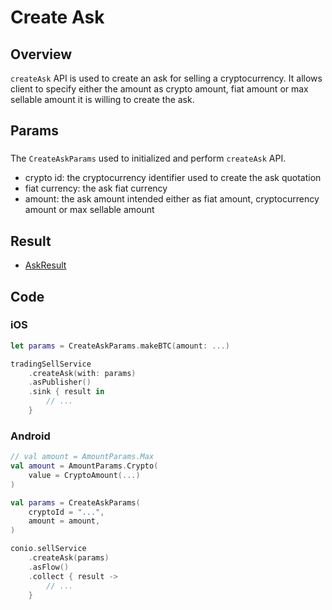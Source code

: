 # Create Ask 

## Overview

`createAsk` API is used to create an ask for selling a cryptocurrency. It allows client to specify either the amount as crypto amount, fiat amount or max sellable amount it is willing to create the ask.

## Params

### 
The `CreateAskParams` used to initialized and perform `createAsk` API.

- crypto id: the cryptocurrency identifier used to create the ask quotation
- fiat currency: the ask fiat currency
- amount: the ask amount intended either as fiat amount, cryptocurrency amount or max sellable amount

## Result

- [AskResult](AskResult.md)

## Code

### iOS
```swift
let params = CreateAskParams.makeBTC(amount: ...)

tradingSellService
    .createAsk(with: params)
    .asPublisher()
    .sink { result in
        // ...
    }
```

### Android
```kotlin
// val amount = AmountParams.Max
val amount = AmountParams.Crypto(
    value = CryptoAmount(...)
)

val params = CreateAskParams(
    cryptoId = "...",
    amount = amount,
)

conio.sellService
    .createAsk(params)
    .asFlow()
    .collect { result ->
        // ...
    }
```